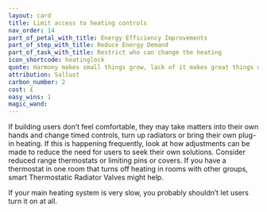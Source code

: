 ```yaml
---
layout: card
title: Limit access to heating controls
nav_order: 14
part_of_petal_with_title: Energy Efficiency Improvements
part_of_step_with_title: Reduce Energy Demand
part_of_task_with_title: Restrict who can change the heating
icon_shortcode: heatinglock
quote: Harmony makes small things grow, lack of it makes great things decay.
attribution: Sallust
carbon_number: 2
cost: £
easy_wins: 1
magic_wand: 
---
```


<p>If building users don’t feel comfortable, they may take matters into their own hands and change timed controls, turn up radiators or bring their own plug-in heating. If this is happening frequently, look at how adjustments can be made to reduce the need for users to seek their own solutions. Consider reduced range thermostats or limiting pins or covers. If you have a thermostat in one room that turns off heating in rooms with other groups, smart Thermostatic Radiator Valves might help. </p><p>If your main heating system is very slow, you probably shouldn’t let users turn it on at all. </p> 
